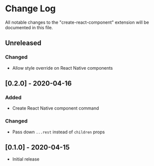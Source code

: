 # Change Log

All notable changes to the "create-react-component" extension will be documented in this file.

## Unreleased

### Changed

- Allow style override on React Native components

## [0.2.0] - 2020-04-16

### Added

- Create React Native component command

### Changed

- Pass down `...rest` instead of `children` props

## [0.1.0] - 2020-04-15

- Initial release
